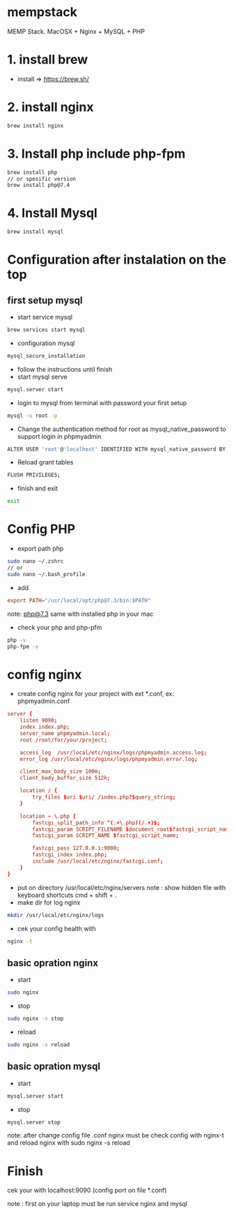 # mempstack
MEMP Stack. MacOSX + Nginx + MySQL + PHP

# 1. install brew
- install => https://brew.sh/

# 2. install nginx
```bash
brew install nginx
```
# 3. Install php include php-fpm
```bash
brew install php
// or spesific version
brew install php@7.4
```
# 4. Install Mysql
```bash
brew install mysql
```
# Configuration after instalation on the top
## first setup mysql
- start service mysql
```bash
brew services start mysql
```
- configuration mysql
```bash
mysql_secure_installation
```
- follow the instructions until finish
- start mysql serve
```bash
mysql.server start
```
- login to mysql from terminal with password your first setup
```bash
mysql -u root -p
```
- Change the authentication method for root as mysql_native_password to support login in phpmyadmin
```bash
ALTER USER 'root'@'localhost' IDENTIFIED WITH mysql_native_password BY 'yourpassword';
```
- Reload grant tables
```bash
FLUSH PRIVILEGES;
```
- finish and exit
```bash
exit
```

# Config PHP
- export path php
```bash
sudo nano ~/.zshrc
// or
sudo nano ~/.bash_profile
```
- add
```conf
export PATH="/usr/local/opt/php@7.3/bin:$PATH"
```
note: php@7.3 same with installed php in your mac
- check your php and php-pfm
```bash
php -v
php-fpm -v
```

# config nginx
- create config nginx for your project with ext *.conf, ex: phpmyadmin.conf
```conf
server {
    listen 9090;
    index index.php;
    server_name phpmyadmin.local;
    root /root/for/your/project;

    access_log  /usr/local/etc/nginx/logs/phpmyadmin.access.log;
    error_log /usr/local/etc/nginx/logs/phpmyadmin.error.log;

    client_max_body_size 100m;
    client_body_buffer_size 512k;

    location / {
        try_files $uri $uri/ /index.php?$query_string;
    }

    location ~ \.php {
        fastcgi_split_path_info ^(.+\.php)(/.+)$;
        fastcgi_param SCRIPT_FILENAME $document_root$fastcgi_script_name;
        fastcgi_param SCRIPT_NAME $fastcgi_script_name;

        fastcgi_pass 127.0.0.1:9000;
        fastcgi_index index.php;
        include /usr/local/etc/nginx/fastcgi.conf;
    }
}
```
- put on directory /usr/local/etc/nginx/servers
note : show hidden file with keyboard shortcuts cmd + shift + .
- make dir for log nginx
```bash
mkdir /usr/local/etc/nginx/logs
```
- cek your config health with
```bash
nginx -t
```
## basic opration nginx
- start
```bash
sudo nginx
```
- stop
```bash
sudo nginx -s stop
```
- reload
```bash
sudo nginx -s reload
```

## basic opration mysql
- start
```bash
mysql.server start
```
- stop
```bash
mysql.server stop
```
note: after change config file .conf nginx must be check config with nginx-t and reload nginx with sudo nginx -s reload

# Finish
cek your with localhost:9090 (config port on file *.conf)

note : first on your laptop must be run service nginx and mysql




